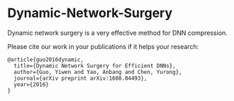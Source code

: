 # Dynamic-Network-Surgery
Dynamic network surgery is a very effective method for DNN compression. 

Please cite our work in your publications if it helps your research:

    @article{guo2016dynamic,
      title={Dynamic Network Surgery for Efficient DNNs},
      author={Guo, Yiwen and Yao, Anbang and Chen, Yurong},
      journal={arXiv preprint arXiv:1608.04493},
      year={2016}
    }
